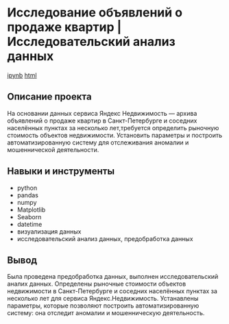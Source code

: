 # Исследование объявлений о продаже квартир | Исследовательский анализ данных  
[ipynb]() [html]()
## Описание проекта
 На основании данных сервиса Яндекс Недвижимость — архива объявлений о продаже квартир в Санкт-Петербурге и соседних населённых пунктах за несколько лет,требуется определить рыночную стоимость объектов недвижимости. Установить параметры и построить автоматизированную систему для отслеживания аномалии и мошеннической деятельности.  
##  Навыки и инструменты  
- python  
- pandas   
- numpy  
- Matplotlib  
- Seaborn  
- datetime
- визуализация данных  
- исследовательский анализ данных, предобработка данных  
## Вывод  
Была проведена предобработка данных, выполнен исследовательский аналих данных. Определены рыночные стоимости объектов недвижимости в Санкт-Петербурге и соседних населённых пунктах за несколько лет для сервиса Яндекс.Недвижимость. Устанавлены параметры, которые позволяют построить автоматизированную систему: она отследит аномалии и мошенническую деятельность.  
